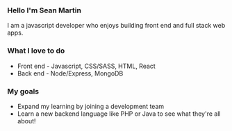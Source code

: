 ### Hello I'm Sean Martin

I am a javascript developer who enjoys building front end and full stack web apps.

### What I love to do 

- Front end - Javascript, CSS/SASS, HTML, React
- Back end - Node/Express, MongoDB

### My goals

- Expand my learning by joining a development team 
- Learn a new backend language like PHP or Java to see what they're all about!


